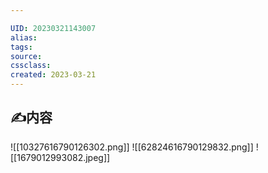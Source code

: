 ```yaml
---

UID: 20230321143007 
alias: 
tags: 
source: 
cssclass: 
created: 2023-03-21
---
```


## ✍内容

![[10327616790126302.png]]
![[62824616790129832.png]]
![[1679012993082.jpeg]]



